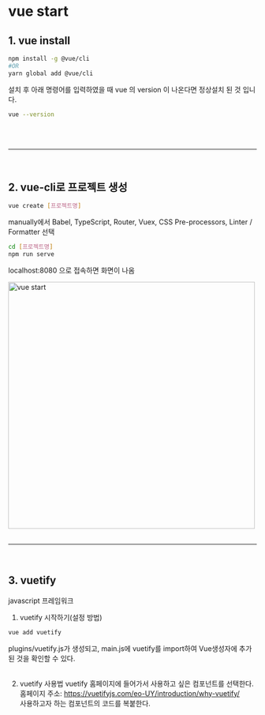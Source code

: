 # vue start

## 1. vue install

```bash
npm install -g @vue/cli
#OR
yarn global add @vue/cli
```

설치 후 아래 명령어를 입력하였을 때 vue 의 version 이 나온다면 정상설치 된 것 입니다.

```bash
vue --version
```

<br><br>

---

<br>

## 2. vue-cli로 프로젝트 생성

```bash
vue create [프로젝트명]
```

manually에서
Babel, TypeScript, Router, Vuex, CSS Pre-processors, Linter / Formatter 선택

```bash
cd [프로젝트명]
npm run serve
```

localhost:8080 으로 접속하면 화면이 나옴

<img src="https://3390074290-files.gitbook.io/~/files/v0/b/gitbook-legacy-files/o/assets%2F-LYGyJlfT4aHSW1TgIhy%2F-LYLO6SX1LoASoJ_c7t2%2F-LYLO86tTeBfSyZbguUB%2Fimage.png?alt=media&token=e2c62d7c-3639-4bd2-97a2-02e284aa02e6" width="500px" title="vue start">
<br><br>

---

<br>

## 3. vuetify

javascript 프레임워크

1. vuetify 시작하기(설정 방법)

```bash
vue add vuetify
```

plugins/vuetify.js가 생성되고, main.js에 vuetify를 import하여 Vue생성자에 추가된 것을 확인할 수 있다.
<br><br>

2. vuetify 사용법
   vuetify 홈페이지에 들어가서 사용하고 싶은 컴포넌트를 선택한다.  
   홈페이지 주소: https://vuetifyjs.com/eo-UY/introduction/why-vuetify/  
   사용하고자 하는 컴포넌트의 코드를 복붙한다.
